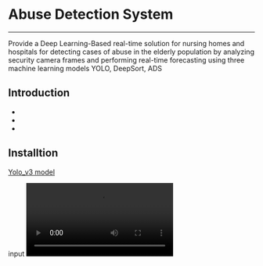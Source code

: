 # Abuse Detection System
---
Provide a Deep Learning-Based real-time solution for nursing homes and hospitals for detecting cases of abuse in the elderly population by analyzing security camera frames and performing real-time forecasting using three machine learning models YOLO, DeepSort, ADS

## Introduction 
-
-
-

## Installtion  
[Yolo_v3 model](https://drive.google.com/file/d/1DdxsE0uey_L7Y4obovjasce7FKwcYGLE/view?usp=sharing)

input
![input](https://user-images.githubusercontent.com/34807427/117033081-b7cee580-ad0a-11eb-9aa1-a7ae12633447.mp4)
